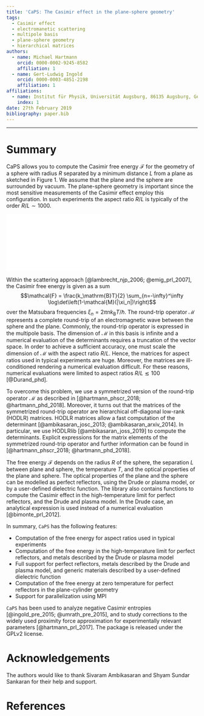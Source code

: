 ```yaml
---
title: 'CaPS: The Casimir effect in the plane-sphere geometry'
tags:
  - Casimir effect
  - electromanetic scattering
  - multipole basis
  - plane-sphere geometry
  - hierarchical matrices
authors:
  - name: Michael Hartmann
    orcid: 0000-0002-9245-8582
    affiliation: 1
  - name: Gert-Ludwig Ingold
    orcid: 0000-0003-4851-2198
    affiliation: 1
affiliations:
  - name: Institut für Physik, Universität Augsburg, 86135 Augsburg, Germany
    index: 1
date: 27th February 2019
bibliography: paper.bib
---
```


----------------------

# Summary

CaPS allows you to compute the Casimir free energy $\mathcal{F}$ for the
geometry of a sphere with radius $R$ separated by a minimum distance $L$ from a
plane as sketched in Figure 1. We assume that the plane and the sphere are
surrounded by vacuum. The plane-sphere geometry is important since the most
sensitive measurements of the Casimir effect employ this configuration. In
such experiments the aspect ratio $R/L$ is typically of the order
$R/L\sim1000$.

![Geometry of the plane-sphere setup. A sphere with radius $R$ is separated by
the distance $L$ from an infintely extended plane. The aspect ratio $R/L=2$ in
this Figure is about three orders of magnitudes smaller than in typical
experiments.](geometry.pdf)

Within the scattering approach [@lambrecht_njp_2006; @emig_prl_2007], the
Casimir free energy is given as a sum $$\mathcal{F} = \frac{k_\mathrm{B}T}{2}
\sum_{n=-\infty}^\infty \log\det\left(1-\mathcal{M}(|\xi_n|)\right)$$ over the
Matsubara frequencies $\xi_n=2\pi n k_\mathrm{B}T/\hbar$. The round-trip
operator $\mathcal{M}$ represents a complete round-trip of an electromagnetic
wave between the sphere and the plane. Commonly, the round-trip operator is
expressed in the multipole basis. The dimension of $\mathcal{M}$ in this basis
is infinite and a numerical evaluation of the determinants requires a
truncation of the vector space. In order to achieve a sufficient accuracy, one
must scale the dimension of $\mathcal{M}$ with the aspect ratio $R/L$. Hence,
the matrices for aspect ratios used in typical experiments are huge. Moreover,
the matrices are ill-conditioned rendering a numerical evaluation difficult.
For these reasons, numerical evaluations were limited to aspect ratios
$R/L\lesssim100$ [@Durand_phd].

To overcome this problem, we use a symmetrized version of the round-trip
operator $\mathcal{M}$ as described in [@hartmann_phscr_2018;
@hartmann_phd_2018]. Moreover, it turns out that the matrices of the
symmetrized round-trip operator are hierarchical off-diagonal low-rank (HODLR)
matrices. HODLR matrices allow a fast computation of the determinant
[@ambikasaran_josc_2013; @ambikasaran_arxiv_2014]. In particular, we use
HODLRlib [@ambikasaran_joss_2019] to compute the determinants. Explicit
expressions for the matrix elements of the symmetrized round-trip operator and
further information can be found in [@hartmann_phscr_2018; @hartmann_phd_2018].

The free energy $\mathcal{F}$ depends on the radius $R$ of the sphere, the
separation $L$ between plane and sphere, the temperature $T$, and the optical
properties of the plane and sphere. The optical properties of the plane and the
sphere can be modelled as perfect reflectors, using the Drude or plasma model,
or by a user-defined dielectric function. The library also contains functions
to compute the Casimir effect in the high-temperature limit for perfect
reflectors, and the Drude and plasma model. In the Drude case, an analytical
expression is used instead of a numerical evaluation [@bimonte_prl_2012].

In summary, ``CaPS`` has the following features:

 - Computation of the free energy for aspect ratios used in typical experiments
 - Computation of the free energy in the high-temperature limit for perfect reflectors, and metals described by the Drude or plasma model
 - Full support for perfect reflectors, metals described by the Drude and plasma model, and generic materials described by a user-defined dielectric function
 - Computation of the free energy at zero temperature for perfect reflectors in the plane-cylinder geometry
 - Support for parallelization using MPI


``CaPS`` has been used to analyze negative Casimir entropies [@ingold_pre_2015;
@umrath_pre_2015], and to study corrections to the widely used proximity force
approximation for experimentally relevant parameters [@hartmann_prl_2017]. The
package is released under the GPLv2 license.

# Acknowledgements

The authors would like to thank Sivaram Ambikasaran and Shyam Sundar Sankaran
for their help and support.

# References
